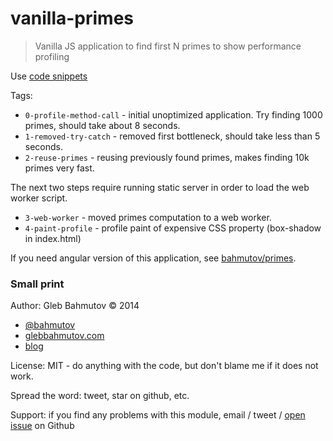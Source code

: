 # vanilla-primes

> Vanilla JS application to find first N primes to show performance profiling

Use [code snippets](https://github.com/bahmutov/code-snippets)

Tags:

* `0-profile-method-call` - initial unoptimized application. Try finding 1000 primes, should take about 8 seconds.
* `1-removed-try-catch` - removed first bottleneck, should take less than 5 seconds.
* `2-reuse-primes` - reusing previously found primes, makes finding 10k primes very fast.

The next two steps require running static server in order to load the web worker script.

* `3-web-worker` - moved primes computation to a web worker.
* `4-paint-profile` - profile paint of expensive CSS property (box-shadow in index.html)

If you need angular version of this application, see [bahmutov/primes](https://github.com/bahmutov/primes).

### Small print

Author: Gleb Bahmutov &copy; 2014

* [@bahmutov](https://twitter.com/bahmutov)
* [glebbahmutov.com](http://glebbahmutov.com)
* [blog](http://glebbahmutov.com/blog/)

License: MIT - do anything with the code, but don't blame me if it does not work.

Spread the word: tweet, star on github, etc.

Support: if you find any problems with this module, email / tweet /
[open issue](https://github.com/bahmutov/vanilla-primes/issues) on Github

